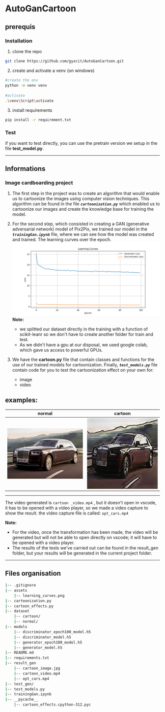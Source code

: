 # AutoGanCartoon
## prerequis
### Installation
1. clone the repo
```bash
git clone https://github.com/gyxcit/AutoGanCartoon.git
```
2. create and activate a venv (on windows)
```bash
#create the env
python -m venv venv

#activate
.\venv\Script\activate
```

3. install requirements
```bash
pip install -r requirement.txt
```

### Test 
if you want to test directly, you can use the pretrain version we setup in the file  **test_model.py**.<br>

---
## Informations
### Image cardboarding project 
1. The first step in the project was to create an algorithm that would enable us to cartoonize the images using computer vision techniques. This algorithm can be found in the file ***`cartoonization.py`*** which enabled us to cartoonize our images and create the knowledge base for training the model.

2. For the second step, which consisted in creating a GAN (generative adversarial network) model of Pix2Pix, we trained our model in the ***`trainingGan.ipynb`*** file, where we can see how the model was created and trained. The learning curves over the epoch.<br>
    ![My Image](assets/learning_curves.png)
    **Note:**
    - we splitted our dataset directly in the training with a function of scikit-leanr so we don't have to create another folder for train and test. 
    - As we didn't have a gpu at our disposal, we used google colab, which gave us access to powerful GPUs.

3. We have the **cartoon.py**  file that contain classes and functions for the use of our trained models for cartoonization. Finally, ***`test_models.py`*** file contain code for you to test the cartoonization effect on your own for:
    - image
    - video

examples:
---
| normal             | cartoon            |
|-----------------------|----------------------|
| ![Image 1](test_gen/72.jpg) | ![Image 2](result_gen/cartoon_image.jpg) |

--- 
The video generated is `cartoon _video.mp4` , but it doesn't open in vscode, it has to be opened with a video player, so we made a video capture to show the result. 
the video capture file is called: `opt_cars.mp4`

**Note:** 
- For the video, once the transformation has been made, the video will be generated but will not be able to open directly on vscode; it will have to be opened with a video player.
- The results of the tests we've carried out can be found in the result_gen folder, but your results will be generated in the current project folder.
---
## Files organisation
```bash
|-- .gitignore
|-- assets
    |-- learning_curves.png
|-- cartoonization.py
|-- cartoon_effects.py
|-- dataset
    |-- cartoon/ 
    |-- normal/
|-- models
    |-- discriminator_epoch100_model.h5
    |-- discriminator_model.h5
    |-- generator_epoch100_model.h5
    |-- generator_model.h5
|-- README.md
|-- requirements.txt
|-- result_gen
    |-- cartoon_image.jpg
    |-- cartoon_video.mp4
    |-- opt_cars.mp4
|-- test_gen/
|-- test_models.py
|-- trainingGan.ipynb
|-- __pycache__
    |-- cartoon_effects.cpython-312.pyc
```